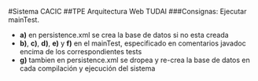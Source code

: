 #Sistema CACIC
##TPE Arquitectura Web TUDAI
###Consignas:
Ejecutar mainTest.
- **a)** en persistence.xml se crea la base de datos si no esta creada
- **b)**, **c)**, **d)**, **e)** y **f)** en el mainTest, especificado en comentarios javadoc encima de los correspondientes tests
- **g)** tambien en persistence.xml se dropea y re-crea la base de datos en cada compilación y ejecución del sistema
